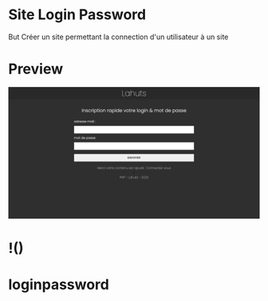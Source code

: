 # Site Login Password 
But Créer un site permettant la connection d'un utilisateur à un site

# Preview

![Preview](preview.png)

# !()
# loginpassword
